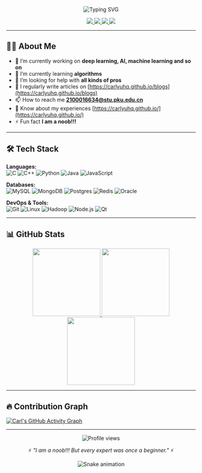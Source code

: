 <div align="center">
  <img src="https://readme-typing-svg.demolab.com?font=Fira+Code&weight=600&size=30&duration=3000&pause=1000&color=58A6FF&center=true&vCenter=true&width=435&lines=Hi+%F0%9F%91%8B%2C+I'm+CarlYuHQ;Undergrad+%40+Peking+University;AI%2FML+Enthusiast;Full-Stack+Developer" alt="Typing SVG" />
  
  <p>
    <a href="https://carlyuhq.github.io/">
      <img src="https://img.shields.io/badge/-Portfolio-181717?style=for-the-badge&logo=github&logoColor=white" />
    </a>
    <a href="https://carlyuhq.github.io/blogs">
      <img src="https://img.shields.io/badge/-Tech%20Blogs-FF7139?style=for-the-badge&logo=dev.to&logoColor=white" />
    </a>
    <a href="mailto:2100016634@stu.pku.edu.cn">
      <img src="https://img.shields.io/badge/-Email-D14836?style=for-the-badge&logo=gmail&logoColor=white" />
    </a>
    <a href="https://www.linkedin.com/in/carlyuhq/">
      <img src="https://img.shields.io/badge/-LinkedIn-0A66C2?style=for-the-badge&logo=linkedin&logoColor=white" />
    </a>
  </p>
</div>

---

## 👨‍🎓 About Me
- 🔭 I’m currently working on **deep learning, AI, machine learning and so on**
- 🌱 I’m currently learning **algorithms**
- 🤝 I’m looking for help with **all kinds of pros**
- 📝 I regularly write articles on [https://carlyuhq.github.io/blogs](https://carlyuhq.github.io/blogs)
- 📫 How to reach me **2100016634@stu.pku.edu.cn**
- 📄 Know about my experiences [https://carlyuhq.github.io/](https://carlyuhq.github.io/)
- ⚡ Fun fact **I am a noob!!!**
---

## 🛠️ Tech Stack

**Languages:**  
![C](https://img.shields.io/badge/c-%2300599C.svg?style=for-the-badge&logo=c&logoColor=white)
![C++](https://img.shields.io/badge/c++-%2300599C.svg?style=for-the-badge&logo=c%2B%2B&logoColor=white)
![Python](https://img.shields.io/badge/python-3670A0?style=for-the-badge&logo=python&logoColor=ffdd54)
![Java](https://img.shields.io/badge/java-%23ED8B00.svg?style=for-the-badge&logo=openjdk&logoColor=white)
![JavaScript](https://img.shields.io/badge/javascript-%23323330.svg?style=for-the-badge&logo=javascript&logoColor=%23F7DF1E)

**Databases:**  
![MySQL](https://img.shields.io/badge/mysql-%2300f.svg?style=for-the-badge&logo=mysql&logoColor=white)
![MongoDB](https://img.shields.io/badge/MongoDB-%234ea94b.svg?style=for-the-badge&logo=mongodb&logoColor=white)
![Postgres](https://img.shields.io/badge/postgres-%23316192.svg?style=for-the-badge&logo=postgresql&logoColor=white)
![Redis](https://img.shields.io/badge/redis-%23DD0031.svg?style=for-the-badge&logo=redis&logoColor=white)
![Oracle](https://img.shields.io/badge/Oracle-F80000?style=for-the-badge&logo=oracle&logoColor=white)

**DevOps & Tools:**  
![Git](https://img.shields.io/badge/git-%23F05033.svg?style=for-the-badge&logo=git&logoColor=white)
![Linux](https://img.shields.io/badge/Linux-FCC624?style=for-the-badge&logo=linux&logoColor=black)
![Hadoop](https://img.shields.io/badge/Apache%20Hadoop-66CCFF?style=for-the-badge&logo=apachehadoop&logoColor=black)
![Node.js](https://img.shields.io/badge/node.js-6DA55F?style=for-the-badge&logo=node.js&logoColor=white)
![Qt](https://img.shields.io/badge/Qt-%23217346.svg?style=for-the-badge&logo=Qt&logoColor=white)

---

## 📊 GitHub Stats

<div align="center"> <a href="https://github.com/carlyuhq"> <img height="180em" src="https://github-profile-summary-cards.vercel.app/api/cards/profile-details?username=carlyuhq&theme=github" /> </a> <a href="https://github.com/carlyuhq"> <img height="180em" src="https://github-readme-stats.vercel.app/api/top-langs/?username=carlyuhq&layout=compact&theme=default&langs_count=8" /> </a> </div><div align="center"> <a href="https://github.com/carlyuhq"> <img height="180em" src="https://github-profile-trophy.vercel.app/?username=carlyuhq&theme=flat&row=2&column=4&margin-w=15&margin-h=15" /> </a> </div>

---

## 🔥 Contribution Graph

[![Carl's GitHub Activity Graph](https://activity-graph.herokuapp.com/graph?username=carlyuhq&theme=react-dark&hide_border=true&area=true)](https://github.com/carlyuhq)

---

<div align="center">
  <img src="https://komarev.com/ghpvc/?username=carlyuhq&label=Profile+Views&color=blueviolet&style=for-the-badge" alt="Profile views" /> 
  <p>⚡ <em>"I am a noob!!! But every expert was once a beginner."</em> ⚡</p>
  <!-- 动态蛇形贡献动画 -->
  <img src="https://github.com/carlyuhq/carlyuhq/blob/output/github-contribution-grid-snake.svg" alt="Snake animation" />
</div>
